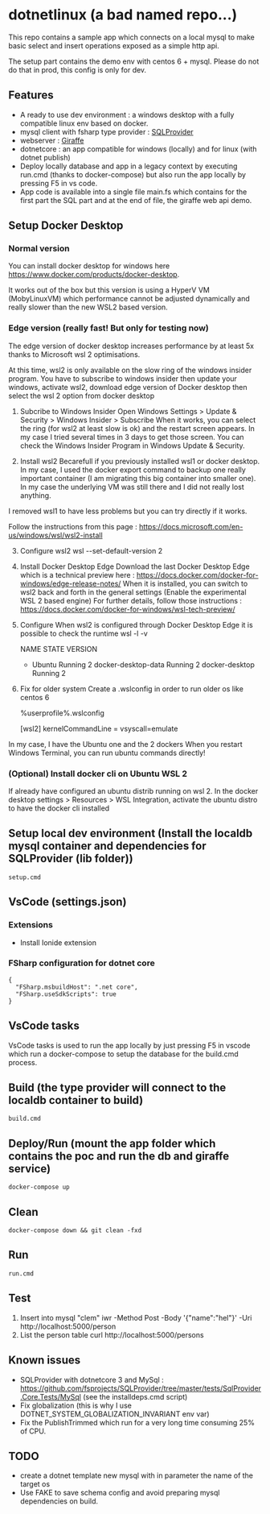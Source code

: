 # dotnetlinux (a bad named repo...)

This repo contains a sample app which connects on a local mysql to make basic select and insert operations exposed as a simple http api.

The setup part contains the demo env with centos 6 + mysql. Please do not do that in prod, this config is only for dev.

## Features
 - A ready to use dev environment : a windows desktop with a fully compatible linux env based on docker.
 - mysql client with fsharp type provider : [SQLProvider](https://github.com/fsprojects/SQLProvider/tree/master/tests/SqlProvider.Core.Tests/MySql)
 - webserver : [Giraffe](https://github.com/giraffe-fsharp/Giraffe)
 - dotnetcore : an app compatible for windows (locally) and for linux (with dotnet publish)
 - Deploy locally database and app in a legacy context by executing run.cmd (thanks to docker-compose) but also run the app locally by pressing F5 in vs code.
 - App code is available into a single file main.fs which contains for the first part the SQL part and at the end of file, the giraffe web api demo.

## Setup Docker Desktop
### Normal version

You can install docker desktop for windows here https://www.docker.com/products/docker-desktop.

It works out of the box but this version is using a HyperV VM (MobyLinuxVM) which performance cannot be adjusted dynamically and really slower than the new WSL2 based version.

### Edge version (really fast! But only for testing now)
The edge version of docker desktop increases performance by at least 5x thanks to Microsoft wsl 2 optimisations.

At this time, wsl2 is only available on the slow ring of the windows insider program. You have to subscribe to windows insider then update your windows, activate wsl2, download edge version of Docker desktop then select the wsl 2 option from docker desktop

1. Subcribe to Windows Insider
Open Windows Settings > Update & Security > Windows Insider > Subscribe
When it works, you can select the ring (for wsl2 at least slow is ok) and the restart screen appears. In my case I tried several times in 3 days to get those screen.
You can check the Windows Insider Program in Windows Update & Security.

2. Install wsl2
Becarefull if you previously installed wsl1 or docker desktop. In my case, I used the docker export command to backup one really important container (I am migrating this big container into smaller one). In my case the underlying VM was still there and I did not really lost anything.

I removed wsl1 to have less problems but you can try directly if it works.

Follow the instructions from this page : https://docs.microsoft.com/en-us/windows/wsl/wsl2-install

3. Configure wsl2
    wsl --set-default-version 2

4. Install Docker Desktop Edge
Download the last Docker Desktop Edge which is a technical preview here : https://docs.docker.com/docker-for-windows/edge-release-notes/
When it is installed, you can switch to wsl2 back and forth in the general settings (Enable the experimental WSL 2 based engine)
For further details, follow those instructions : https://docs.docker.com/docker-for-windows/wsl-tech-preview/

5. Configure
When wsl2 is configured through Docker Desktop Edge it is possible to check the runtime 
    wsl -l -v

      NAME                   STATE           VERSION
    * Ubuntu                 Running         2
      docker-desktop-data    Running         2
      docker-desktop         Running         2

6. Fix for older system
Create a .wslconfig in order to run older os like centos 6

   %userprofile%\.wslconfig

   [wsl2]
   kernelCommandLine = vsyscall=emulate

In my case, I have the Ubuntu one and the 2 dockers
When you restart Windows Terminal, you can run ubuntu commands directly!

### (Optional) Install docker cli on Ubuntu WSL 2
If already have configured an ubuntu distrib running on wsl 2.
In the docker desktop settings > Resources > WSL Integration, activate the ubuntu distro to have the docker cli installed

## Setup local dev environment (Install the localdb mysql container and dependencies for SQLProvider (lib folder))
    setup.cmd

## VsCode (settings.json)
### Extensions
 - Install Ionide extension 
### FSharp configuration for dotnet core
    {
      "FSharp.msbuildHost": ".net core",
      "FSharp.useSdkScripts": true
    }
## VsCode tasks
VsCode tasks is used to run the app locally by just pressing F5 in vscode which run a docker-compose to setup the database for the build.cmd process.

## Build (the type provider will connect to the localdb container to build)
    build.cmd
  
## Deploy/Run (mount the app folder which contains the poc and run the db and giraffe service)
    docker-compose up
  
## Clean
    docker-compose down && git clean -fxd

## Run
    run.cmd

## Test
1. Insert into mysql "clem"
    iwr -Method Post -Body '{"name":"hel"}' -Uri http://localhost:5000/person
2. List the person table
    curl http://localhost:5000/persons

## Known issues
- SQLProvider with dotnetcore 3 and MySql : https://github.com/fsprojects/SQLProvider/tree/master/tests/SqlProvider.Core.Tests/MySql (see the installdeps.cmd script)
- Fix globalization (this is why I use DOTNET_SYSTEM_GLOBALIZATION_INVARIANT env var)
- Fix the PublishTrimmed which run for a very long time consuming 25% of CPU. 

## TODO
- create a dotnet template new mysql with in parameter the name of the target os
- Use FAKE to save schema config and avoid preparing mysql dependencies on build.
